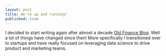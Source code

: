 ```yaml
---
layout: post
title: We're up and running!
published: true
---
```


I decided to start writing again after almost a decade [Old Finance Blog](https://vbhaller.wordpress.com/).  Well a lot of things have changed since then! More specifically I transitioned over to startups and have really focused on leveraging data science to drive product and marketing teams.

